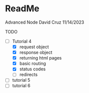 # ReadMe

Advanced Node
David Cruz
11/14/2023

TODO

- [ ] Tutorial 4
  - [x] request object
  - [x] response object
  - [x] returning html pages
  - [x] basic routing
  - [x] status codes
  - [ ] redirects
- [ ] tutorial 5
- [ ] tutorial 6

